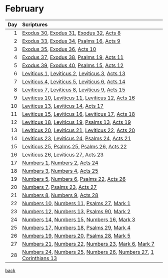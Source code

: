 # February
| Day | Scriptures |
| ---: | :--- |
| 1 | [Exodus 30](https://www.bible.com/bible/111/EXO.30.NIV), [Exodus 31](https://www.bible.com/bible/111/EXO.31.NIV), [Exodus 32](https://www.bible.com/bible/111/EXO.32.NIV), [Acts 8](https://www.bible.com/bible/111/ACT.8.NIV) |
| 2 | [Exodus 33](https://www.bible.com/bible/111/EXO.33.NIV), [Exodus 34](https://www.bible.com/bible/111/EXO.34.NIV), [Psalms 16](https://www.bible.com/bible/111/PSA.16.NIV), [Acts 9](https://www.bible.com/bible/111/ACT.9.NIV) |
| 3 | [Exodus 35](https://www.bible.com/bible/111/EXO.35.NIV), [Exodus 36](https://www.bible.com/bible/111/EXO.36.NIV), [Acts 10](https://www.bible.com/bible/111/ACT.10.NIV) |
| 4 | [Exodus 37](https://www.bible.com/bible/111/EXO.37.NIV), [Exodus 38](https://www.bible.com/bible/111/EXO.38.NIV), [Psalms 19](https://www.bible.com/bible/111/PSA.19.NIV), [Acts 11](https://www.bible.com/bible/111/ACT.11.NIV) |
| 5 | [Exodus 39](https://www.bible.com/bible/111/EXO.39.NIV), [Exodus 40](https://www.bible.com/bible/111/EXO.40.NIV), [Psalms 15](https://www.bible.com/bible/111/PSA.15.NIV), [Acts 12](https://www.bible.com/bible/111/ACT.12.NIV) |
| 6 | [Leviticus 1](https://www.bible.com/bible/111/LEV.1.NIV), [Leviticus 2](https://www.bible.com/bible/111/LEV.2.NIV), [Leviticus 3](https://www.bible.com/bible/111/LEV.3.NIV), [Acts 13](https://www.bible.com/bible/111/ACT.13.NIV) |
| 7 | [Leviticus 4](https://www.bible.com/bible/111/LEV.4.NIV), [Leviticus 5](https://www.bible.com/bible/111/LEV.5.NIV), [Leviticus 6](https://www.bible.com/bible/111/LEV.6.NIV), [Acts 14](https://www.bible.com/bible/111/ACT.14.NIV) |
| 8 | [Leviticus 7](https://www.bible.com/bible/111/LEV.7.NIV), [Leviticus 8](https://www.bible.com/bible/111/LEV.8.NIV), [Leviticus 9](https://www.bible.com/bible/111/LEV.9.NIV), [Acts 15](https://www.bible.com/bible/111/ACT.15.NIV) |
| 9 | [Leviticus 10](https://www.bible.com/bible/111/LEV.10.NIV), [Leviticus 11](https://www.bible.com/bible/111/LEV.11.NIV), [Leviticus 12](https://www.bible.com/bible/111/LEV.12.NIV), [Acts 16](https://www.bible.com/bible/111/ACT.16.NIV) |
| 10 | [Leviticus 13](https://www.bible.com/bible/111/LEV.13.NIV), [Leviticus 14](https://www.bible.com/bible/111/LEV.14.NIV), [Acts 17](https://www.bible.com/bible/111/ACT.17.NIV) |
| 11 | [Leviticus 15](https://www.bible.com/bible/111/LEV.15.NIV), [Leviticus 16](https://www.bible.com/bible/111/LEV.16.NIV), [Leviticus 17](https://www.bible.com/bible/111/LEV.17.NIV), [Acts 18](https://www.bible.com/bible/111/ACT.18.NIV) |
| 12 | [Leviticus 18](https://www.bible.com/bible/111/LEV.18.NIV), [Leviticus 19](https://www.bible.com/bible/111/LEV.19.NIV), [Psalms 13](https://www.bible.com/bible/111/PSA.13.NIV), [Acts 19](https://www.bible.com/bible/111/ACT.19.NIV) |
| 13 | [Leviticus 20](https://www.bible.com/bible/111/LEV.20.NIV), [Leviticus 21](https://www.bible.com/bible/111/LEV.21.NIV), [Leviticus 22](https://www.bible.com/bible/111/LEV.22.NIV), [Acts 20](https://www.bible.com/bible/111/ACT.20.NIV) |
| 14 | [Leviticus 23](https://www.bible.com/bible/111/LEV.23.NIV), [Leviticus 24](https://www.bible.com/bible/111/LEV.24.NIV), [Psalms 24](https://www.bible.com/bible/111/PSA.24.NIV), [Acts 21](https://www.bible.com/bible/111/ACT.21.NIV) |
| 15 | [Leviticus 25](https://www.bible.com/bible/111/LEV.25.NIV), [Psalms 25](https://www.bible.com/bible/111/PSA.25.NIV), [Psalms 26](https://www.bible.com/bible/111/PSA.26.NIV), [Acts 22](https://www.bible.com/bible/111/ACT.22.NIV) |
| 16 | [Leviticus 26](https://www.bible.com/bible/111/LEV.26.NIV), [Leviticus 27](https://www.bible.com/bible/111/LEV.27.NIV), [Acts 23](https://www.bible.com/bible/111/ACT.23.NIV) |
| 17 | [Numbers 1](https://www.bible.com/bible/111/NUM.1.NIV), [Numbers 2](https://www.bible.com/bible/111/NUM.2.NIV), [Acts 24](https://www.bible.com/bible/111/ACT.24.NIV) |
| 18 | [Numbers 3](https://www.bible.com/bible/111/NUM.3.NIV), [Numbers 4](https://www.bible.com/bible/111/NUM.4.NIV), [Acts 25](https://www.bible.com/bible/111/ACT.25.NIV) |
| 19 | [Numbers 5](https://www.bible.com/bible/111/NUM.5.NIV), [Numbers 6](https://www.bible.com/bible/111/NUM.6.NIV), [Psalms 22](https://www.bible.com/bible/111/PSA.22.NIV), [Acts 26](https://www.bible.com/bible/111/ACT.26.NIV) |
| 20 | [Numbers 7](https://www.bible.com/bible/111/NUM.7.NIV), [Psalms 23](https://www.bible.com/bible/111/PSA.23.NIV), [Acts 27](https://www.bible.com/bible/111/ACT.27.NIV) |
| 21 | [Numbers 8](https://www.bible.com/bible/111/NUM.8.NIV), [Numbers 9](https://www.bible.com/bible/111/NUM.9.NIV), [Acts 28](https://www.bible.com/bible/111/ACT.28.NIV) |
| 22 | [Numbers 10](https://www.bible.com/bible/111/NUM.10.NIV), [Numbers 11](https://www.bible.com/bible/111/NUM.11.NIV), [Psalms 27](https://www.bible.com/bible/111/PSA.27.NIV), [Mark 1](https://www.bible.com/bible/111/MRK.1.NIV) |
| 23 | [Numbers 12](https://www.bible.com/bible/111/NUM.12.NIV), [Numbers 13](https://www.bible.com/bible/111/NUM.13.NIV), [Psalms 90](https://www.bible.com/bible/111/PSA.90.NIV), [Mark 2](https://www.bible.com/bible/111/MRK.2.NIV) |
| 24 | [Numbers 14](https://www.bible.com/bible/111/NUM.14.NIV), [Numbers 15](https://www.bible.com/bible/111/NUM.15.NIV), [Numbers 16](https://www.bible.com/bible/111/NUM.16.NIV), [Mark 3](https://www.bible.com/bible/111/MRK.3.NIV) |
| 25 | [Numbers 17](https://www.bible.com/bible/111/NUM.17.NIV), [Numbers 18](https://www.bible.com/bible/111/NUM.18.NIV), [Psalms 29](https://www.bible.com/bible/111/PSA.29.NIV), [Mark 4](https://www.bible.com/bible/111/MRK.4.NIV) |
| 26 | [Numbers 19](https://www.bible.com/bible/111/NUM.19.NIV), [Numbers 20](https://www.bible.com/bible/111/NUM.20.NIV), [Psalms 28](https://www.bible.com/bible/111/PSA.28.NIV), [Mark 5](https://www.bible.com/bible/111/MRK.5.NIV) |
| 27 | [Numbers 21](https://www.bible.com/bible/111/NUM.21.NIV), [Numbers 22](https://www.bible.com/bible/111/NUM.22.NIV), [Numbers 23](https://www.bible.com/bible/111/NUM.23.NIV), [Mark 6](https://www.bible.com/bible/111/MRK.6.NIV), [Mark 7](https://www.bible.com/bible/111/MRK.7.NIV) |
| 28 | [Numbers 24](https://www.bible.com/bible/111/NUM.24.NIV), [Numbers 25](https://www.bible.com/bible/111/NUM.25.NIV), [Numbers 26](https://www.bible.com/bible/111/NUM.26.NIV), [Numbers 27](https://www.bible.com/bible/111/NUM.27.NIV), [1 Corinthians 13](https://www.bible.com/bible/111/1CO.13.NIV) |


[back](./LifeJournal.md)